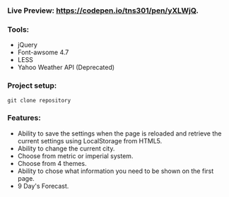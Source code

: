 ### Live Preview: https://codepen.io/tns301/pen/yXLWjQ.

### Tools:
* jQuery
* Font-awsome 4.7
* LESS
* Yahoo Weather API (Deprecated)

### Project setup:
  ```
  git clone repository
  ```

### Features:

* Ability to save the settings when the page is reloaded and retrieve the current settings using LocalStorage from HTML5.
* Ability to change the current city.
* Choose from metric or imperial system.
* Choose from 4 themes.
* Ability to chose what information you need to be shown on the first page.
* 9 Day's Forecast.

